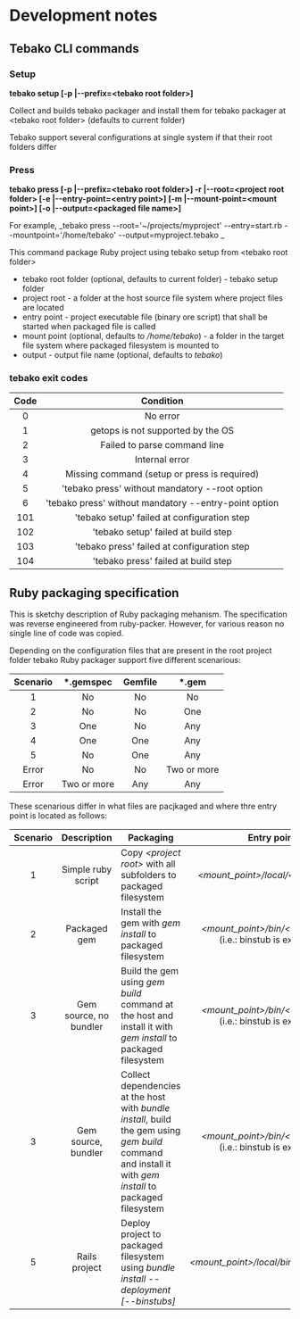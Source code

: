 # Development notes #

## Tebako CLI commands ##

### Setup ###
**tebako setup [-p |--prefix=\<tebako root folder\>]**

Collect and builds tebako packager and install them for tebako packager at \<tebako root folder\> (defaults to current folder)

Tebako support several configurations at single system if that their root folders differ

### Press ###
**tebako press [-p |--prefix=\<tebako root folder\>] -r |--root=\<project root folder\>  [-e |--entry-point=\<entry point\>]  [-m |--mount-point=\<mount point\>] [-o |--output=\<packaged file name\>]** 

For example,  _tebako press --root='~/projects/myproject' --entry=start.rb  --mountpoint='/home/tebako' --output=myproject.tebako _ 

This command package Ruby project using tebako setup from \<tebako root folder\> 

- tebako root folder (optional, defaults to current folder)  - tebako setup folder 
- project root - a folder at the host source file system where project files are located
- entry point  - project executable file (binary ore script) that shall be started when packaged file is called
- mount point (optional, defaults to _/home/tebako_)  - a folder in the target file system where packaged filesystem is mounted to
- output - output file name (optional, defaults to _tebako_)


### tebako exit codes ###

| Code |              Condition           |
|:----:|:--------------------------------:|
| 0    | No error                         |
| 1    | getops is not supported by the OS |
| 2    | Failed to parse command line     |
| 3    | Internal error                   |
| 4    | Missing command (setup or press is required)   |
| 5    | 'tebako press' without mandatory --root option |
| 6    | 'tebako press' without mandatory --entry-point option |
| 101  | 'tebako setup' failed at configuration step           |
| 102  | 'tebako setup' failed at build step                   |
| 103  | 'tebako press' failed at configuration step           |
| 104  | 'tebako press' failed at build step                   |
 

## Ruby packaging specification ##

This is sketchy description of Ruby packaging mehanism. The specification was reverse engineered from ruby-packer.
However, for various reason no single line of code was copied.
 
Depending on the configuration files that are present in the root project folder tebako Ruby packager support five different scenarious:

| Scenario |\*.gemspec | Gemfile  | \*.gem    |
|:--------:|:---------:|:--------:|:---------:|
| 1        |     No    |   No     |   No      |
| 2        |     No    |   No     |   One     |
| 3        |    One    |   No     |   Any     |
| 4        |    One    |   One    |   Any     |
| 5        |     No    |   One    |   Any     |
| Error    |     No    |   No     |Two or more|
| Error    |Two or more|   Any    |   Any     |

These scenarious differ in what files are pacjkaged and where thre entry point is located as follows:

| Scenario |     Description     |      Packaging    |     Entry point     |
|:--------:|:-------------------:|-------------------|:-------------------:|
| 1 | Simple ruby script |  Copy _\<project root\>_ with all subfolders to packaged filesystem | _\<mount_point\>/local/\<entry_point\>_ |
| 2 | Packaged gem  |  Install the gem with _gem install_ to packaged filesystem    | _\<mount_point\>/bin/\<entry_point\>_<br>(i.e.: binstub is expected) |
| 3 | Gem source, no bundler |  Build the gem using _gem build_ command at the host and install it with _gem install_ to packaged filesystem |_\<mount_point\>/bin/\<entry_point\>_<br>(i.e.: binstub is expected) |
| 3 | Gem source, bundler |  Collect dependencies at the host with _bundle install_, build the gem using _gem build_ command and install it with _gem install_ to packaged filesystem |_\<mount_point\>/bin/\<entry_point\>_<br>(i.e.: binstub is expected) |
| 5 | Rails project  | Deploy project to packaged filesystem using _bundle install --deployment [--binstubs]_ |_\<mount_point\>/local/bin/\<entry_point\>_|




